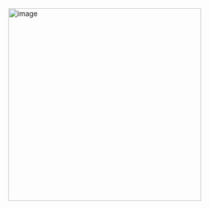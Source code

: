 <img width="385" alt="image" src="https://github.com/CodeByVaishnaviRaut/Python-Basic/assets/160324454/84954191-7a4f-4b7a-b305-b215e6e827c3">
